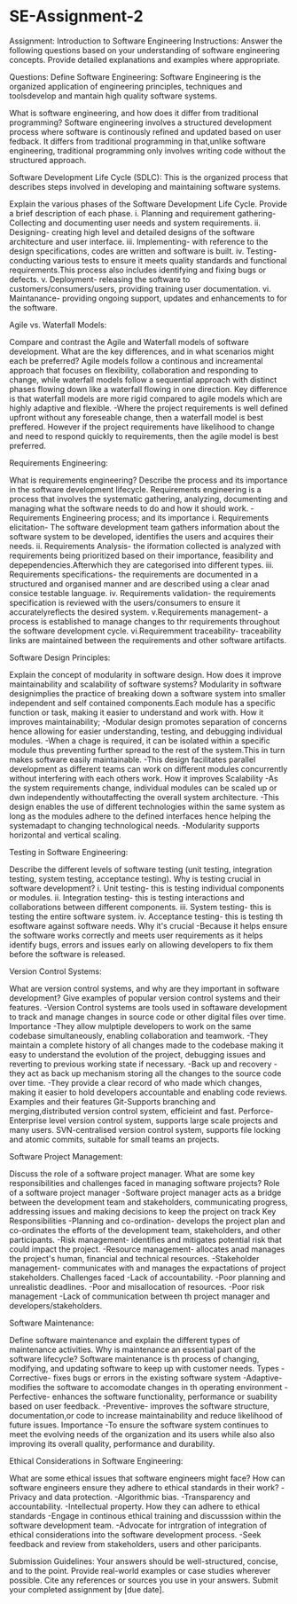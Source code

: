 # SE-Assignment-2
Assignment: Introduction to Software Engineering
Instructions:
Answer the following questions based on your understanding of software engineering concepts. Provide detailed explanations and examples where appropriate.

Questions:
Define Software Engineering:
Software Engineering is the organized application of engineering principles, techniques and toolsdevelop and mantain high quality software systems.

What is software engineering, and how does it differ from traditional programming?
Software engineering involves a structured development process where software is continously refined and updated based on user fedback. It differs from traditional programming in that,unlike software engineering, traditional programming only involves writing code without the structured approach. 

Software Development Life Cycle (SDLC):
This is the organized process that describes steps involved in developing and maintaining software systems.

Explain the various phases of the Software Development Life Cycle. Provide a brief description of each phase.
i. Planning and requirement gathering- Collecting and documenting user needs and system requirements.
ii. Designing- creating high level and detailed designs of the software architecture and user interface.
iii. Implementing- with reference to the design specifications, codes are written and software is built. 
iv. Testing- conducting various tests to ensure it meets quality standards and functional requirements.This process also includes identifying and fixing bugs or defects.
v. Deployment- releasing the software to customers/consumers/users, providing training user documentation.
vi. Maintanance- providing ongoing support, updates and enhancements to for the software.

Agile vs. Waterfall Models:

Compare and contrast the Agile and Waterfall models of software development. What are the key differences, and in what scenarios might each be preferred?
Agile models follow a continous and increamental approach that focuses on flexibility, collaboration and responding to change, while waterfall models follow a sequential approach with distinct phases flowing down like a waterfall flowing in one direction.
Key difference is that waterfall models are more rigid compared to agile models which are highly adaptive and flexible.
-Where the project requirements is well defined upfront without any foreseable change, then a waterfall model is best preffered. However if the project requirements have likelihood to change and need to respond quickly to requirements, then the agile model is best preferred.

Requirements Engineering:

What is requirements engineering? Describe the process and its importance in the software development lifecycle.
Requirements engineering is a process that involves the systematic gathering, analyzing, documenting and managing what the software needs to do and how it should work.
-Requirements Engineering process; and its importance
i. Requirements elicitation- The software development team gathers information about the software system to be developed, identifies the users and acquires their needs.
ii. Requirements Analysis- the iformation collected is analyzed with requirements being prioritized based on their importance, feasibility and depependencies.Afterwhich they are categorised into different types.
iii. Requirements specifications- the requirements are documented in a structured and organised manner and are described using a clear anad consice testable language.
iv. Requirements validation- the requirements specification is reviewed with the users/consumers to ensure it accuratelyreflects the desired system.
v.Requirements management- a process is established to manage changes to thr requirements throughout the software development cycle.
vi.Requiremment traceability- traceability links are maintained between the requirements and other software artifacts.

Software Design Principles:

Explain the concept of modularity in software design. How does it improve maintainability and scalability of software systems?
Modularity in software designimplies the practice of breaking down a software system into smaller independent and self contained components.Each module has a specific function or task, making it easier to understand and work with.
     How it improves maintainability;
 -Modular design promotes separation of concerns hence allowing for easier understanding, testing, and debugging individual modules. 
 -When a chage is required, it can be isolated within a specific module thus preventing further spread to the rest of the system.This in turn makes software easily maintainable.
 -This design facilitates parallel development as different teams can work on different modules concurrently without interfering with each others work.
      How it improves Scalability
-As the system requirements change, individual modules can be scaled up or dwn independently withoutaffecting the overall system architecture. 
-This design enables the use of different technologies within the same system as long as the modules adhere to the defined interfaces hence helping the systemadapt to changing technological needs.
-Modularity supports horizontal and vertical scaling.

Testing in Software Engineering:

Describe the different levels of software testing (unit testing, integration testing, system testing, acceptance testing). Why is testing crucial in software development?
i. Unit testing- this is testing individual components or modules.
ii. Integration  testing- this is testing interactions and collaborations between different components.
iii. System testing-  this is testing the entire software system.
iv. Acceptance testing- this is testing th esoftware against software needs.
      Why it's crucial
-Because it helps ensure the software works correctly and meets user requirements as it helps identify bugs, errors and issues early on allowing developers to fix them before the software is released.

Version Control Systems:

What are version control systems, and why are they important in software development? Give examples of popular version control systems and their features.
-Version Control systems  are tools used in softaware development to track and manage changes in source code or other digital files over time.
          Importance
-They allow mulptiple developers to work on the same codebase simultaneously, enabling collaboration and teamwork.
-They maintain a complete history of all changes made to the codebase making it easy to understand the evolution of the project, debugging issues and reverting to previous working state if necessary.
-Back up and recovery - they act as back up mechanism storing all the changes to the source code over time.
-They provide a clear record of who made which changes, making it easier to hold developers accountable and enabling code reviews.
      Examples and their features
Git-Supports branching and merging,distributed version control system, efficieint and fast.
Perforce-Enterprise level version control system, supports large scale projects and many users.
SVN-centralised version control system, supports file locking and atomic commits, suitable for small teams an projects.


Software Project Management:

Discuss the role of a software project manager. What are some key responsibilities and challenges faced in managing software projects?
       Role of a software project manager
-Software project manager acts as a bridge between the development team and stakeholders, communicating progress, addressing issues and making decisions to keep the project on track
     Key Responsibilities
-Planning and co-ordination- develops the project plan and co-ordinates the efforts of the development team, stakeholders, and other participants.
-Risk management- identifies and mitigates potential risk that could impact the project.
-Resource management- allocates anad manages the project's human, financial and technical resources.
-Stakeholder management- communicates with and manages the expactations of project stakeholders.
         Challenges faced
-Lack of accountability.
-Poor planning and unrealistic deadlines.
-Poor and misallocation of resources.
-Poor risk management
-Lack of communication between th project manager and developers/stakeholders.

Software Maintenance:

Define software maintenance and explain the different types of maintenance activities. Why is maintenance an essential part of the software lifecycle?
Software maintenance is th process of changing, modifying, and updating software to keep up with customer needs.
       Types
-Corrective- fixes bugs or errors in the existing software system
-Adaptive- modifies the software to accomodate changes in th operating environment
-Perfective- enhances the software functionality, performance or suability based on user feedback.
-Preventive- improves the software structure, documentation,or code to increase maintainability and reduce likelihood of future issues.
     Importance
-To ensure the software system continues to meet the evolving needs of the organization and its users while also also improving its overall quality, performance and durability.

Ethical Considerations in Software Engineering:

What are some ethical issues that software engineers might face? How can software engineers ensure they adhere to ethical standards in their work?
-Privacy and data protection.
-Algorithmic bias.
-Transparency and accountability.
-Intellectual property.
      How they can adhere to ethical standards
-Engage in continous ethical training and discusssion within the software development team.
-Advocate for intrgration of integration of ethical considerations into the software development process.
-Seek feedback and review from stakeholders, users and other paricipants.

Submission Guidelines:
Your answers should be well-structured, concise, and to the point.
Provide real-world examples or case studies wherever possible.
Cite any references or sources you use in your answers.
Submit your completed assignment by [due date].
